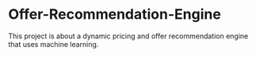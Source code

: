 # Offer-Recommendation-Engine
This project is about a dynamic pricing and offer recommendation engine that uses machine learning.
